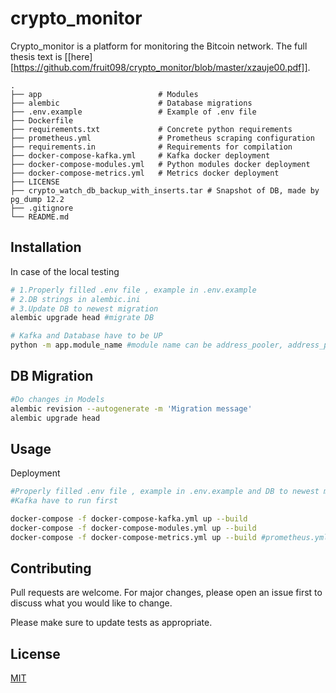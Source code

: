 # crypto_monitor

Crypto_monitor is a platform for monitoring the Bitcoin network. The full thesis text is [[here][https://github.com/fruit098/crypto_monitor/blob/master/xzauje00.pdf]].
```
.
├── app                          # Modules
├── alembic                      # Database migrations
├── .env.example                 # Example of .env file
├── Dockerfile                   
├── requirements.txt             # Concrete python requirements
├── prometheus.yml               # Prometheus scraping configuration
├── requirements.in              # Requirements for compilation
├── docker-compose-kafka.yml     # Kafka docker deployment
├── docker-compose-modules.yml   # Python modules docker deployment
├── docker-compose-metrics.yml   # Metrics docker deployment
├── LICENSE 
├── crypto_watch_db_backup_with_inserts.tar # Snapshot of DB, made by pg_dump 12.2
├── .gitignore
└── README.md
```

## Installation

In case of the local testing

```bash
# 1.Properly filled .env file , example in .env.example 
# 2.DB strings in alembic.ini 
# 3.Update DB to newest migration
alembic upgrade head #migrate DB

# Kafka and Database have to be UP
python -m app.module_name #module name can be address_pooler, address_publisher, node_watcher
```

## DB Migration
```bash
#Do changes in Models
alembic revision --autogenerate -m 'Migration message'
alembic upgrade head
```

## Usage

Deployment
```bash
#Properly filled .env file , example in .env.example and DB to newest migration
#Kafka have to run first

docker-compose -f docker-compose-kafka.yml up --build
docker-compose -f docker-compose-modules.yml up --build
docker-compose -f docker-compose-metrics.yml up --build #prometheus.yml have to properly set scraped exporters
```

## Contributing
Pull requests are welcome. For major changes, please open an issue first to discuss what you would like to change.

Please make sure to update tests as appropriate.

## License
[MIT](https://choosealicense.com/licenses/mit/)
